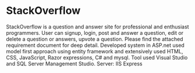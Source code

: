 # StackOverflow
StackOverflow is a question and answer site for professional and enthusiast programmers. User can signup, login, post and answer a question, edit or delete a question or answers, upvote a question. Please find the attached requirement document for deep detail. 
Developed system in ASP.net used model first approach using entity framework and extensively used HTML, CSS, JavaScript, Razor expressions, C# and mysql.
Tool used Visual Studio and SQL Server Management Studio.
Server: IIS Express 
